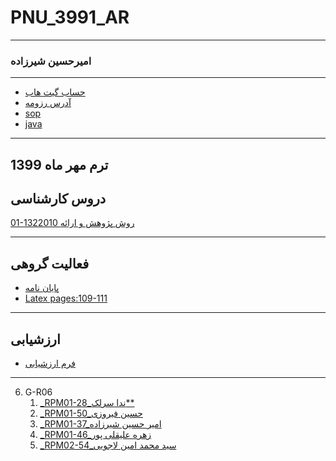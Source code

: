 # PNU_3991_AR
----------
### امیرحسین شیرزاده  

---
+ [حساب گیت هاب](https://github.com/AmirHosseinShirzadeh)
+ [آدرس رزومه](https://amirhosseinshirzadeh.github.io/resume/)
+ [sop](https://amirhosseinshirzadeh.github.io/SOP/)
+ [java](https://www.sololearn.com/Certificate/1024-14772898/pdf/) 

-------------------
## ترم مهر ماه 1399

## دروس کارشناسی

[01-1322010 روش پژوهش و ارائه ](https://github.com/AliRazavi-edu/PNU_3991/tree/master/_BSc/ResearchAndPresentationMethods)

-----------------
## فعالیت گروهی
+  [پایان نامه](https://upinja.com/do.php?filename=%D9%BE%D8%A7%DB%8C%D8%A7%D9%86-%D9%86%D8%A7%D9%85%D9%87_b7b33.pdf)  
+  [Latex pages:109-111](https://www.uplooder.net/files/d76f67efe2516c1a164a5dce458a25e6/E-search-1.pdf.html)
----------------- 
## ارزشیابی
+ [فرم ارزشیابی](https://www.uplooder.net/files/59372e9933f37a02da52efb69f047c26/XX-ResearchAndPresentationMethods-CheckList-AR-3991-copy.pdf.html)
-----------------
<a name="G-R06"></a>

6. G-R06
    1. [_RPM01-28_ندا سرلک**](https://github.com/AliRazavi-edu/PNU_3991/tree/master/_BSc/ResearchAndPresentationMethods/1322010_01/28_%D9%86%D8%AF%D8%A7%20%D8%B3%D8%B1%D9%84%D9%83)    
    1. [_RPM01-50_حسین فیروزی](https://github.com/AliRazavi-edu/PNU_3991/tree/master/_BSc/ResearchAndPresentationMethods/1322010_01/50_%D8%AD%D8%B3%D9%8A%D9%86%20%D9%81%D9%8A%D8%B1%D9%88%D8%B2%D9%8A)    
    1. [_RPM01-37_امیر حسین شیرزاده](https://github.com/AliRazavi-edu/PNU_3991/tree/master/_BSc/ResearchAndPresentationMethods/1322010_01/37_%D8%A7%D9%85%D9%8A%D8%B1%D8%AD%D8%B3%D9%8A%D9%86%20%D8%B4%D9%8A%D8%B1%D8%B2%D8%A7%D8%AF%D9%87)    
    1. [_RPM01-46_زهره علیقلی پور](https://github.com/AliRazavi-edu/PNU_3991/tree/master/_BSc/ResearchAndPresentationMethods/1322010_01/46_%D8%B2%D9%87%D8%B1%D9%87%20%D8%B9%D9%84%D9%8A%D9%82%D9%84%D9%8A%20%D9%BE%D9%88%D8%B1)    
    1. [_RPM02-54_سید محمد امین لاجویی](https://github.com/AliRazavi-edu/PNU_3991/tree/master/_BSc/ResearchAndPresentationMethods/1322010_02/54_%D8%B3%D9%8A%D8%AF%D9%85%D8%AD%D9%85%D8%AF%D8%A7%D9%85%D9%8A%D9%86%20%D9%84%D8%A7%D8%AC%D9%88%D9%8A%D9%8A)  
    
